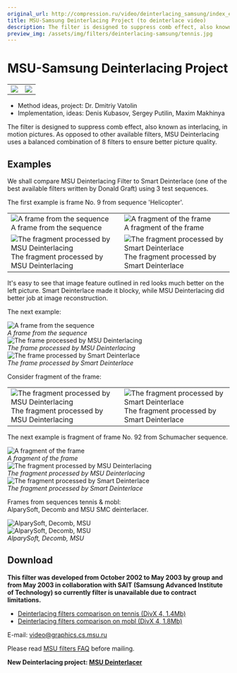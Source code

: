 ```yaml
---
original_url: http://compression.ru/video/deinterlacing_samsung/index_en.html
title: MSU-Samsung Deinterlacing Project (to deinterlace video)
description: The filter is designed to suppress comb effect, also known as interlacing, in motion pictures
preview_img: /assets/img/filters/deinterlacing-samsung/tennis.jpg
---
```


# MSU-Samsung Deinterlacing Project

<table>
<tbody>
<tr class="odd">
<td style="text-align: left;"><img src="/assets/img/filters/deinterlacing-samsung/samsung.gif" /></td>
<td style="text-align: right;"><img src="/assets/img/filters/deinterlacing-samsung/gm_lab_vg.gif" /></td>
</tr>
</tbody>
</table>

* Method ideas, project: Dr. Dmitriy Vatolin
* Implementation, ideas: Denis Kubasov, Sergey Putilin, Maxim Makhinya

The filter is designed to suppress comb effect, also known as
interlacing, in motion pictures. As opposed to other available filters,
MSU Deinterlacing uses a balanced combination of 8 filters to ensure
better picture quality.

## Examples

We shall compare MSU Deinterlacing Filter to Smart Deinterlace (one of
the best available filters written by Donald Graft) using 3 test
sequences.

The first example is frame No. 9 from sequence 'Helicopter'.

<table>
<tbody>
<tr class="odd">
<td><img src="/assets/img/filters/deinterlacing-samsung/helicopter_9_src.jpg" alt="A frame from the sequence" /><br />
A frame from the sequence</td>
<td><img src="/assets/img/filters/deinterlacing-samsung/helicopter_9_cut_src_select.jpg" alt="A fragment of the frame" /><br />
A fragment of the frame</td>
</tr>
<tr class="even">
<td><img src="/assets/img/filters/deinterlacing-samsung/helicopter_9_cut_msu.jpg" alt="The fragment processed by MSU Deinterlacing" /><br />
The fragment processed by MSU Deinterlacing</td>
<td><img src="/assets/img/filters/deinterlacing-samsung/helicopter_9_cut_smart.jpg" alt="The fragment processed by Smart Deinterlace" /><br />
The fragment processed by Smart Deinterlace</td>
</tr>
</tbody>
</table>

It's easy to see that image feature outlined in red looks much better on
the left picture. Smart Deinterlace made it blocky, while MSU
Deinterlacing did better job at image reconstruction.

The next example:

<div class="center">
    <div>
        <img src="/assets/img/filters/deinterlacing-samsung/flag_src.jpg" alt="A frame from the sequence"><br>
        <i>A frame from the sequence</i>
    </div>
</div>

<div class="center">
    <div>
        <img src="/assets/img/filters/deinterlacing-samsung/flag_msu.jpg" alt="The frame processed by MSU Deinterlacing"><br>
        <i>The frame processed by MSU Deinterlacing</i>
    </div>
</div>

<div class="center">
    <div>
        <img src="/assets/img/filters/deinterlacing-samsung/flag_smart.jpg" alt="The frame processed by Smart Deinterlace"><br>
        <i>The frame processed by Smart Deinterlace</i>
    </div>
</div>

Consider fragment of the frame:

<table>
<tbody>
<tr class="odd">
<td><img src="/assets/img/filters/deinterlacing-samsung/flag_msu_cut.jpg" alt=" The fragment processed by MSU Deinterlacing" /><br />
The fragment processed by MSU Deinterlacing</td>
<td><img src="/assets/img/filters/deinterlacing-samsung/flag_smart_cut.jpg" alt=" The fragment processed by Smart Deinterlace" /><br />
The fragment processed by Smart Deinterlace</td>
</tr>
</tbody>
</table>

The next example is fragment of frame No. 92 from Schumacher sequence.

<div class="center">
    <div>
        <img src="/assets/img/filters/deinterlacing-samsung/shumacher_92_cut1_src.jpg" alt="A fragment of the frame"><br>
        <i>A fragment of the frame</i>
    </div>
</div>

<div class="center">
    <div>
        <img src="/assets/img/filters/deinterlacing-samsung/shumacher_92_cut1_msu.jpg" alt="The fragment processed by MSU Deinterlacing"><br>
        <i>The fragment processed by MSU Deinterlacing</i>
    </div>
</div>

<div class="center">
    <div>
        <img src="/assets/img/filters/deinterlacing-samsung/shumacher_92_cut1_smart.jpg" alt="The fragment processed by Smart Deinterlace"><br>
        <i>The fragment processed by Smart Deinterlace</i>
    </div>
</div>

Frames from sequences tennis & mobl:  
AlparySoft, Decomb and MSU SMC deinterlacer.

<div class="center">
    <div><img src="/assets/img/filters/deinterlacing-samsung/tennis.jpg" alt="AlparySoft, Decomb, MSU"></div>
</div>

<div class="center">
    <div>
        <img src="/assets/img/filters/deinterlacing-samsung/mobl.jpg" alt="AlparySoft, Decomb, MSU"><br>
        <i>AlparySoft, Decomb, MSU</i>
    </div>
</div>

## Download

**This filter was developed from October 2002 to May 2003 by group and
from May 2003 in collaboration with SAIT (Samsung Advanced Institute of
Technology) so currently filter is unavailable due to contract
limitations.**

- [Deinterlacing filters comparison on tennis (DivX 4,
  1.4Mb)](http://compression.ru/video/deinterlacing_samsung/tennis.avi)
- [Deinterlacing filters comparison on mobl (DivX 4,
  1.8Mb)](http://compression.ru/video/deinterlacing_samsung/mobl.avi)

E-mail: <video@graphics.cs.msu.ru>

Please read [MSU filters FAQ](/video_filters/video-filters-faq-en.html) before mailing.

**New Deinterlacing project: [MSU Deinterlacer](/video_filters/deinterlacing.html)**
